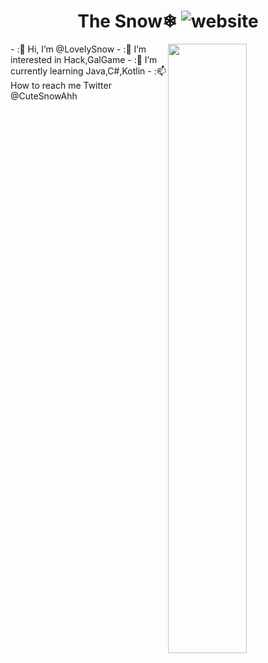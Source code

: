 <h1 align="center">The Snow❄ <img src="https://img.shields.io/badge/Language-Java-orange" alt="website"/></h1>  
<img align="right" width="50%" src="https://github-readme-stats.vercel.app/api?username=lovelysnow&theme=dark&show_icons=true">  
-   :👋 Hi, I’m @LovelySnow  
-   :👀 I’m interested in Hack,GalGame  
-   :🌱 I’m currently learning Java,C#,Kotlin  
-   :📫 How to reach me Twitter @CuteSnowAhh
